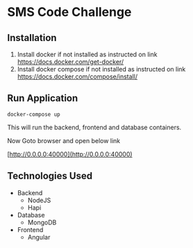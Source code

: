 # SMS Code Challenge

## Installation
1. Install docker if not installed as instructed on link https://docs.docker.com/get-docker/
2. Install docker compose if not installed as instructed on link https://docs.docker.com/compose/install/

## Run Application
```
docker-compose up
```
This will run the backend, frontend and database containers.

Now Goto browser and open below link

[http://0.0.0.0:40000](http://0.0.0.0:40000)

## Technologies Used
* Backend
  * NodeJS
  * Hapi
* Database
  * MongoDB
* Frontend
  * Angular


